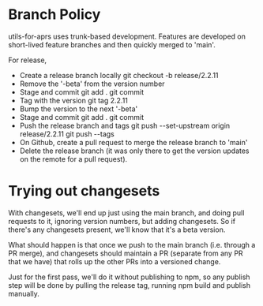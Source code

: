 
# Branch Policy

utils-for-aprs uses trunk-based development.  Features are developed on short-lived
feature branches and then quickly merged to 'main'.

For release, 
* Create a release branch locally
    git checkout -b release/2.2.11
* Remove the '-beta' from the version number
* Stage and commit
    git add .
    git commit
* Tag with the version 
    git tag 2.2.11
* Bump the version to the next '-beta'
* Stage and commit
    git add .
    git commit
* Push the release branch and tags
    git push --set-upstream origin release/2.2.11
    git push --tags
* On Github, create a pull request to merge the release branch to 'main'
* Delete the release branch (it was only there to get the version updates on the remote for a pull request).

# Trying out changesets

With changesets, we'll end up just using the main branch, and doing pull requests to it, ignoring version 
numbers, but adding changesets.  So if there's any changesets present, we'll know that it's a beta version.

What should happen is that once we push to the main branch (i.e. through a PR merge), and changesets should
maintain a PR (separate from any PR that we have) that rolls up the other PRs into a versioned change.

Just for the first pass, we'll do it without publishing to npm, so any publish step will be done by 
pulling the release tag, running npm build and publish manually.
